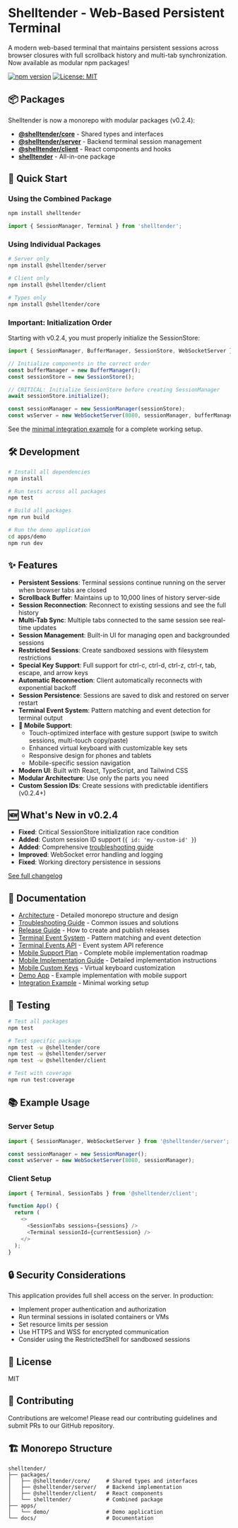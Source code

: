 # Shelltender - Web-Based Persistent Terminal

A modern web-based terminal that maintains persistent sessions across browser closures with full scrollback history and multi-tab synchronization. Now available as modular npm packages!

[![npm version](https://img.shields.io/npm/v/shelltender.svg)](https://www.npmjs.com/package/shelltender)
[![License: MIT](https://img.shields.io/badge/License-MIT-yellow.svg)](https://opensource.org/licenses/MIT)

## 📦 Packages

Shelltender is now a monorepo with modular packages (v0.2.4):

- **[@shelltender/core](packages/core)** - Shared types and interfaces
- **[@shelltender/server](packages/server)** - Backend terminal session management
- **[@shelltender/client](packages/client)** - React components and hooks
- **[shelltender](packages/shelltender)** - All-in-one package

## 🚀 Quick Start

### Using the Combined Package

```bash
npm install shelltender
```

```typescript
import { SessionManager, Terminal } from 'shelltender';
```

### Using Individual Packages

```bash
# Server only
npm install @shelltender/server

# Client only
npm install @shelltender/client

# Types only
npm install @shelltender/core
```

### Important: Initialization Order

Starting with v0.2.4, you must properly initialize the SessionStore:

```typescript
import { SessionManager, BufferManager, SessionStore, WebSocketServer } from '@shelltender/server';

// Initialize components in the correct order
const bufferManager = new BufferManager();
const sessionStore = new SessionStore();

// CRITICAL: Initialize SessionStore before creating SessionManager
await sessionStore.initialize();

const sessionManager = new SessionManager(sessionStore);
const wsServer = new WebSocketServer(8080, sessionManager, bufferManager);
```

See the [minimal integration example](packages/server/examples/minimal-integration.ts) for a complete working setup.

## 🛠️ Development

```bash
# Install all dependencies
npm install

# Run tests across all packages
npm test

# Build all packages
npm run build

# Run the demo application
cd apps/demo
npm run dev
```

## ✨ Features

- **Persistent Sessions**: Terminal sessions continue running on the server when browser tabs are closed
- **Scrollback Buffer**: Maintains up to 10,000 lines of history server-side
- **Session Reconnection**: Reconnect to existing sessions and see the full history
- **Multi-Tab Sync**: Multiple tabs connected to the same session see real-time updates
- **Session Management**: Built-in UI for managing open and backgrounded sessions
- **Restricted Sessions**: Create sandboxed sessions with filesystem restrictions
- **Special Key Support**: Full support for ctrl-c, ctrl-d, ctrl-z, ctrl-r, tab, escape, and arrow keys
- **Automatic Reconnection**: Client automatically reconnects with exponential backoff
- **Session Persistence**: Sessions are saved to disk and restored on server restart
- **Terminal Event System**: Pattern matching and event detection for terminal output
- **📱 Mobile Support**: 
  - Touch-optimized interface with gesture support (swipe to switch sessions, multi-touch copy/paste)
  - Enhanced virtual keyboard with customizable key sets
  - Responsive design for phones and tablets
  - Mobile-specific session navigation
- **Modern UI**: Built with React, TypeScript, and Tailwind CSS
- **Modular Architecture**: Use only the parts you need
- **Custom Session IDs**: Create sessions with predictable identifiers (v0.2.4+)

## 🆕 What's New in v0.2.4

- **Fixed**: Critical SessionStore initialization race condition
- **Added**: Custom session ID support (`{ id: 'my-custom-id' }`)
- **Added**: Comprehensive [troubleshooting guide](docs/TROUBLESHOOTING.md)
- **Improved**: WebSocket error handling and logging
- **Fixed**: Working directory persistence in sessions

[See full changelog](CHANGELOG.md)

## 📖 Documentation

- [Architecture](docs/ARCHITECTURE.md) - Detailed monorepo structure and design
- [Troubleshooting Guide](docs/TROUBLESHOOTING.md) - Common issues and solutions
- [Release Guide](RELEASE_GUIDE.md) - How to create and publish releases
- [Terminal Event System](docs/TERMINAL_EVENT_SYSTEM.md) - Pattern matching and event detection
- [Terminal Events API](docs/TERMINAL_EVENTS_API.md) - Event system API reference
- [Mobile Support Plan](docs/MOBILE_SUPPORT_PLAN.md) - Complete mobile implementation roadmap
- [Mobile Implementation Guide](docs/MOBILE_IMPLEMENTATION_GUIDE.md) - Detailed implementation instructions
- [Mobile Custom Keys](docs/MOBILE_CUSTOM_KEYS.md) - Virtual keyboard customization
- [Demo App](apps/demo) - Example implementation with mobile support
- [Integration Example](packages/server/examples/minimal-integration.ts) - Minimal working setup

## 🧪 Testing

```bash
# Test all packages
npm test

# Test specific package
npm test -w @shelltender/core
npm test -w @shelltender/server
npm test -w @shelltender/client

# Test with coverage
npm run test:coverage
```

## 📚 Example Usage

### Server Setup

```typescript
import { SessionManager, WebSocketServer } from '@shelltender/server';

const sessionManager = new SessionManager();
const wsServer = new WebSocketServer(8080, sessionManager);
```

### Client Setup

```typescript
import { Terminal, SessionTabs } from '@shelltender/client';

function App() {
  return (
    <>
      <SessionTabs sessions={sessions} />
      <Terminal sessionId={currentSession} />
    </>
  );
}
```

## 🔒 Security Considerations

This application provides full shell access on the server. In production:
- Implement proper authentication and authorization
- Run terminal sessions in isolated containers or VMs
- Set resource limits per session
- Use HTTPS and WSS for encrypted communication
- Consider using the RestrictedShell for sandboxed sessions

## 📝 License

MIT

## 🤝 Contributing

Contributions are welcome! Please read our contributing guidelines and submit PRs to our GitHub repository.

## 🏗️ Monorepo Structure

```
shelltender/
├── packages/
│   ├── @shelltender/core/     # Shared types and interfaces
│   ├── @shelltender/server/   # Backend implementation
│   ├── @shelltender/client/   # React components
│   └── shelltender/           # Combined package
├── apps/
│   └── demo/                  # Demo application
└── docs/                      # Documentation
```